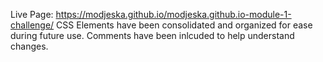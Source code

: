 Live Page: https://modjeska.github.io/modjeska.github.io-module-1-challenge/
CSS Elements have been consolidated and organized for ease during future use.
Comments have been inlcuded to help understand changes.
